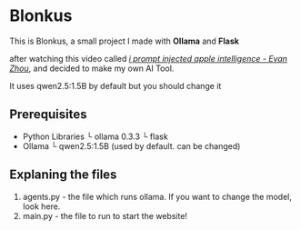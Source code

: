 # Blonkus
This is Blonkus, a small project I made with **Ollama** and **Flask**

after watching this video called [*i prompt injected apple intelligence - Evan Zhou*](https://www.youtube.com/watch?v=i4Yba_JVFU8), and decided to make my own AI Tool.

It uses qwen2.5:1.5B by default but you should change it

## Prerequisites 
 - Python Libraries
    └ ollama 0.3.3
    └ flask
 - Ollama
    └ qwen2.5:1.5B (used by default. can be changed)
   

## Explaning the files
1. agents.py - the file which runs ollama. If you want to change the model, look here.
2. main.py - the file to run to start the website!
